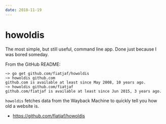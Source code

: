```yaml
---
date: 2018-11-19
---
```


# howoldis

The most simple, but still useful, command line app. Done just because I was bored someday.

From the GitHub README:

```
~> go get github.com/fiatjaf/howoldis
~> howoldis github.com
github.com is available at least since May 2008, 10 years ago.
~> howoldis github.com/fiatjaf
github.com/fiatjaf is available at least since Jun 2015, 3 years ago.
```

`howoldis` fetches data from the Wayback Machine to quickly tell you how old a website is.

- <https://github.com/fiatjaf/howoldis>
